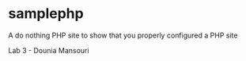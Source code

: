 samplephp
=========

A do nothing PHP site to show that you properly configured a PHP site


Lab 3 - Dounia Mansouri
